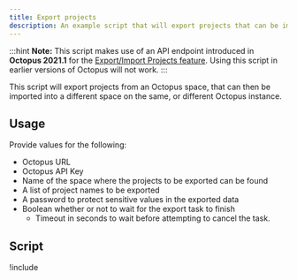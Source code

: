 ```yaml
---
title: Export projects
description: An example script that will export projects that can be imported into a different space on the same, or different Octopus instance.
---
```


:::hint
**Note:** This script makes use of an API endpoint introduced in **Octopus 2021.1** for the [Export/Import Projects feature](/docs/projects/export-import.md). Using this script in earlier versions of Octopus will not work.
:::

This script will export projects from an Octopus space, that can then be imported into a different space on the same, or different Octopus instance.

## Usage

Provide values for the following:
- Octopus URL
- Octopus API Key
- Name of the space where the projects to be exported can be found
- A list of project names to be exported
- A password to protect sensitive values in the exported data
- Boolean whether or not to wait for the export task to finish
    - Timeout in seconds to wait before attempting to cancel the task.

## Script

!include <export-projects-scripts>